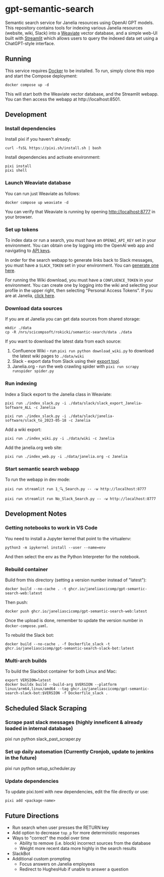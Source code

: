 # gpt-semantic-search

Semantic search service for Janelia resources using OpenAI GPT models. This repository contains tools for indexing various Janelia resources (website, wiki, Slack) into a [Weaviate](https://weaviate.io/) vector database, and a simple web-UI built with [Streamlit](https://streamlit.io/) which allows users to query the indexed data set using a ChatGPT-style interface.

## Running

This service requires [Docker](https://docs.docker.com/get-docker/) to be installed. To run, simply clone this repo and start the Compose deployment:

    docker compose up -d

This will start both the Weaviate vector database, and the Streamlit webapp. You can then access the webapp at http://localhost:8501.

## Development

### Install dependencies

Install pixi if you haven't already:

    curl -fsSL https://pixi.sh/install.sh | bash

Install dependencies and activate environment:

    pixi install
    pixi shell

### Launch Weaviate database

You can run just Weaviate as follows:

    docker compose up weaviate -d

You can verify that Weaviate is running by opening [http://localhost:8777]() in your browser.

### Set up tokens

To index data or run a search, you must have an `OPENAI_API_KEY` set in your environment. You can obtain one by logging into the OpenAI web app and navigating to [API keys](https://platform.openai.com/account/api-keys).

In order for the search webapp to generate links back to Slack messages, you must have a `SLACK_TOKEN` set in your environment. You can [generate one here](https://api.slack.com/tutorials/tracks/getting-a-token).

For running the Wiki download, you must have a `CONFLUENCE_TOKEN` in your environment. You can create one by logging into the wiki and selecting your profile in the upper right, then selecting "Personal Access Tokens". If you are at Janelia, [click here](https://wikis.janelia.org/plugins/personalaccesstokens/usertokens.action).

### Download data sources

If you are at Janelia you can get data sources from shared storage:

    mkdir ./data
    cp -R /nrs/scicompsoft/rokicki/semantic-search/data ./data

If you want to download the latest data from each source:

1. Confluence Wiki - run `pixi run python download_wiki.py` to download the latest wiki pages to `./data/wiki`
2. Slack - export data from Slack using their [export tool](https://slack.com/help/articles/201658943-Export-your-workspace-data).
3. Janelia.org - run the web crawling spider with `pixi run scrapy runspider spider.py`

### Run indexing

Index a Slack export to the Janelia class in Weaviate:

    pixi run ./index_slack.py -i ./data/slack/slack_export_Janelia-Software_ALL -c Janelia

    pixi run ./index_slack.py -i ./data/slack/janelia-software/slack_to_2023-05-18 -c Janelia

Add a wiki export:

    pixi run ./index_wiki.py -i ./data/wiki -c Janelia

Add the janelia.org web site:

    pixi run ./index_web.py -i ./data/janelia.org -c Janelia


### Start semantic search webapp

To run the webapp in dev mode:

    pixi run streamlit run 1_🔍_Search.py -- -w http://localhost:8777
    
    pixi run streamlit run No_Slack_Search.py -- -w http://localhost:8777

## Development Notes

### Getting notebooks to work in VS Code

You need to install a Jupyter kernel that point to the virtualenv:

    python3 -m ipykernel install --user --name=env

And then select the env as the Python Interpreter for the notebook.

### Rebuild container

Build from this directory (setting a version number instead of "latest"):

    docker build --no-cache . -t ghcr.io/janeliascicomp/gpt-semantic-search-web:latest

Then push:

    docker push ghcr.io/janeliascicomp/gpt-semantic-search-web:latest

Once the upload is done, remember to update the version number in `docker-compose.yaml`.

To rebuild the Slack bot:

    docker build --no-cache . -f Dockerfile_slack -t ghcr.io/janeliascicomp/gpt-semantic-search-slack-bot:latest

### Multi-arch builds

To build the Slackbot container for both Linux and Mac:

    export VERSION=latest
    docker buildx build --build-arg $VERSION --platform linux/arm64,linux/amd64 --tag ghcr.io/janeliascicomp/gpt-semantic-search-slack-bot:$VERSION -f Dockerfile_slack .


## Scheduled Slack Scraping

### Scrape past slack messages (highly inneficent & already loaded in internal database)

pixi run python slack_past_scraper.py

### Set up daily automation (Currently Cronjob, update to jenkins in the future)

pixi run python setup_scheduler.py

### Update dependencies

To update pixi.toml with new dependencies, edit the file directly or use:

    pixi add <package-name>


## Future Directions

* Run search when user presses the RETURN key
* Add option to decrease `top_p` for more deterministic responses
* Ways to "correct" the model over time
    * Ability to remove (i.e. block) incorrect sources from the database
    * Weight more recent data more highly in the search results
* SlackBot
* Additional custom prompting
    * Focus answers on Janelia employees
    * Redirect to HughesHub if unable to answer a question


